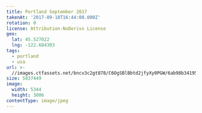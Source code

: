 ```yaml
---
title: Portland September 2017
takenAt: '2017-09-18T16:44:08.000Z'
rotation: 0
license: Attribution-NoDerivs License
geo:
  lat: 45.527022
  lng: -122.684303
tags:
  - portland
  - usa
url: >-
  //images.ctfassets.net/bncv3c2gt878/C6OgSBlBbtd2jfyXy0PGW/6ab98b341955b53a6ac04aeb9e63f2fa/portland-september-2017_36647141353_o
size: 5837449
image:
  width: 5344
  height: 3006
contentType: image/jpeg
---
```



